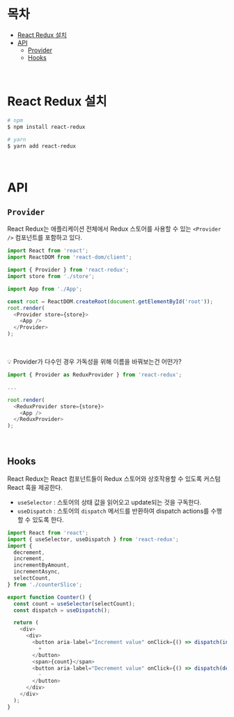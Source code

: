 # 목차

- [React Redux 설치](#react-redux-설치)
- [API](#api)
  - [Provider](#provider)
  - [Hooks](#hooks)

<br>

# React Redux 설치

```bash
# npm
$ npm install react-redux

# yarn
$ yarn add react-redux
```

<br>

# API

## `Provider`

React Redux는 애플리케이션 전체에서 Redux 스토어를 사용할 수 있는 `<Provider />` 컴포넌트를 포함하고 있다.

```javascript
import React from 'react';
import ReactDOM from 'react-dom/client';

import { Provider } from 'react-redux';
import store from './store';

import App from './App';

const root = ReactDOM.createRoot(document.getElementById('root'));
root.render(
  <Provider store={store}>
    <App />
  </Provider>
);
```

<br>

💡 Provider가 다수인 경우 가독성을 위해 이름을 바꿔보는건 어떤가?

```javascript
import { Provider as ReduxProvider } from 'react-redux';

...

root.render(
  <ReduxProvider store={store}>
    <App />
  </ReduxProvider>
);
```

<br>

## Hooks

React Redux는 React 컴포넌트들이 Redux 스토어와 상호작용할 수 있도록 커스텀 React 훅을 제공한다.

- `useSelector` : 스토어의 상태 값을 읽어오고 update되는 것을 구독한다.
- `useDispatch` : 스토어의 `dispatch` 메서드를 반환하여 dispatch actions를 수행할 수 있도록 한다.

```javascript
import React from 'react';
import { useSelector, useDispatch } from 'react-redux';
import {
  decrement,
  increment,
  incrementByAmount,
  incrementAsync,
  selectCount,
} from './counterSlice';

export function Counter() {
  const count = useSelector(selectCount);
  const dispatch = useDispatch();

  return (
    <div>
      <div>
        <button aria-label="Increment value" onClick={() => dispatch(increment())}>
          +
        </button>
        <span>{count}</span>
        <button aria-label="Decrement value" onClick={() => dispatch(decrement())}>
          -
        </button>
      </div>
    </div>
  );
}
```
